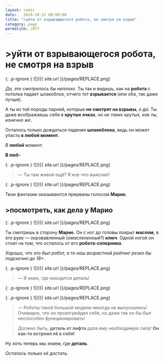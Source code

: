```yaml
---
layout: comic
date:   2018-10-22 00:00:00 
title: ">уйти от взрывающегося робота, не смотря на взрыв"
category: page
permalink: /077
---
```

# >уйти от взрывающегося робота, не смотря на взрыв

{: .p-ignore }
![]({{ site.url }}/pages/REPLACE.png)

<em>Да, это смотрелось бы неплохо</em>. Ты так и видишь, как на <strong>робота </strong>с потолка падает шлакоблок, отчего тот <strong>взрывается </strong>(или оба, так даже лучше).

А ты из той породы парней, которые <strong>не смотрят на взрывы</strong>, <em>о да</em>. Ты даже воображаешь себя в <strong>крутых очках</strong>, <em>но не таких крутых, как ты, конечно же</em>.

Осталось только дождаться падения <strong>шлакоблока</strong>, ведь он может упасть<strong> в любой момент.</strong>

<em>В <strong><strong>любой </strong></strong>момент.</em>

<strong>В люб-</strong>

{: .p-ignore }
![]({{ site.url }}/pages/REPLACE.png)

<blockquote>— Ты там живой ещё? Я кое-что выяснил!</blockquote>

{: .p-ignore }
![]({{ site.url }}/pages/REPLACE.png)

Твои фантазии оказываются прерваны голосом <strong>Марио</strong>.

## >посмотреть, как дела у Марио

{: .p-ignore }
![]({{ site.url }}/pages/REPLACE.png)

Ты смотришь в сторону <strong>Марио</strong>. Он с ног до головы покрыт <strong>маслом</strong>, в его руке — окровавленный (<em>омаслененный?</em>) <strong>ключ</strong>. Одной ногой он стоит на том, что осталось от его <strong>робота-соперника</strong>.

<em>Хорошо, что это был робот, а то наш возрастной рейтинг резко бы подскочил до 18+.</em>

{: .p-ignore }
![]({{ site.url }}/pages/REPLACE.png)

<blockquote>— Я знаю, где находится деталь!</blockquote>

{: .p-ignore }
![]({{ site.url }}/pages/REPLACE.png)

{: .p-ignore }
![]({{ site.url }}/pages/REPLACE.png)

<blockquote>— Роботы такой большой модели никогда не выпускались! Очевидно, что он проапгрейдил себя, но даже так он бы был неспособен функционировать!</blockquote>

<blockquote>Должно быть, <strong>деталь от лифта</strong> дала ему необходимую силу! <strong>Он как-то встроил её в себя!</strong></blockquote>

Ну хоть теперь мы знаем, где <strong>деталь</strong>.

<em>Осталось только её достать.</em>
